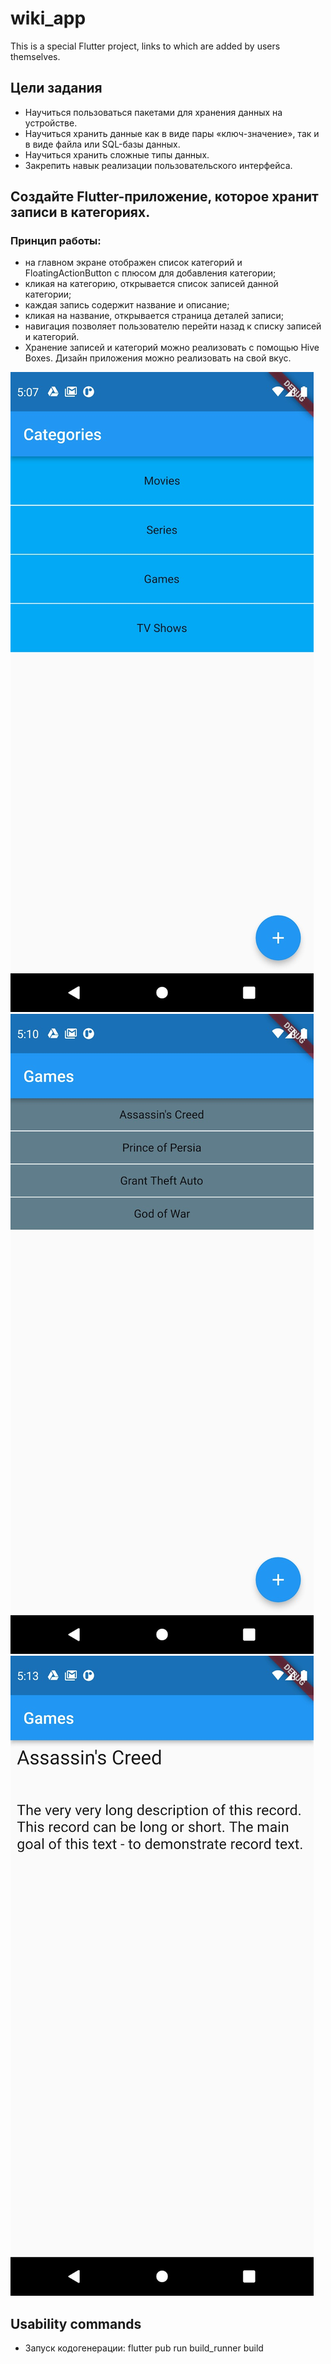 # wiki_app
This is a special Flutter project, links to which are added by users themselves.

## Цели задания
- Научиться пользоваться пакетами для хранения данных на устройстве.
- Научиться хранить данные как в виде пары «ключ-значение», так и в виде файла или SQL-базы данных.
- Научиться хранить сложные типы данных.
- Закрепить навык реализации пользовательского интерфейса.

## Создайте Flutter-приложение, которое хранит записи в категориях.
### Принцип работы: 
- на главном экране отображен список категорий и FloatingActionButton с плюсом для добавления категории;
- кликая на категорию, открывается список записей данной категории;
- каждая запись содержит название и описание;
- кликая на название, открывается страница деталей записи;
- навигация позволяет пользователю перейти назад к списку записей и категорий.
- Хранение записей и категорий можно реализовать с помощью Hive Boxes. Дизайн приложения можно реализовать на свой вкус.

![Task App Screen #1](/21_PersistentData/home_work/wiki_app/snapshots/1644485893581.jpeg?raw=true)
![Task App Screen #3](/21_PersistentData/home_work/wiki_app/snapshots/1644485893656.jpeg?raw=true)
![Task App Screen #2](/21_PersistentData/home_work/wiki_app/snapshots/1644485893617.jpeg?raw=true)

## Usability commands
- Запуск кодогенерации: flutter pub run build_runner build

